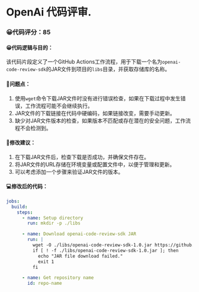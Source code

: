 # OpenAi 代码评审.
### 😀代码评分：85
#### 😀代码逻辑与目的：
该代码片段定义了一个GitHub Actions工作流程，用于下载一个名为`openai-code-review-sdk`的JAR文件到项目的`libs`目录，并获取存储库的名称。

#### 🤔问题点：
1. 使用`wget`命令下载JAR文件时没有进行错误检查，如果在下载过程中发生错误，工作流程可能不会继续执行。
2. JAR文件的下载链接在代码中硬编码，如果链接改变，需要手动更新。
3. 缺少对JAR文件版本的检查，如果版本不匹配或存在潜在的安全问题，工作流程不会检测到。

#### 🎯修改建议：
1. 在下载JAR文件后，检查下载是否成功，并确保文件存在。
2. 将JAR文件的URL存储在环境变量或配置文件中，以便于管理和更新。
3. 可以考虑添加一个步骤来验证JAR文件的版本。

#### 💻修改后的代码：
```yaml
jobs:
  build:
    steps:
      - name: Setup directory
        run: mkdir -p ./libs

      - name: Download openai-code-review-sdk JAR
        run: |
          wget -O ./libs/openai-code-review-sdk-1.0.jar https://github.com/xubin15/openai-code-review-log/releases/download/v1.0/openai-code-review-sdk-1.0.jar
          if [ ! -f ./libs/openai-code-review-sdk-1.0.jar ]; then
            echo "JAR file download failed."
            exit 1
          fi

      - name: Get repository name
        id: repo-name
```